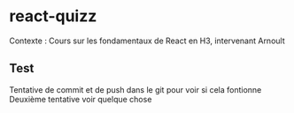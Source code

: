 # react-quizz
Contexte : Cours sur les fondamentaux de React en H3, intervenant Arnoult

## Test

Tentative de commit et de push dans le git pour voir si cela fontionne
Deuxième tentative voir quelque chose
